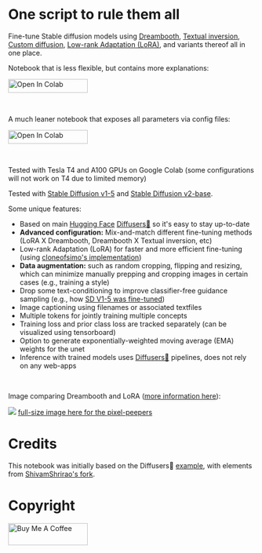 # One script to rule them all

Fine-tune Stable diffusion models using [Dreambooth](https://arxiv.org/abs/2208.12242), [Textual inversion](https://arxiv.org/abs/2208.01618), [Custom diffusion](https://arxiv.org/abs/2212.04488), [Low-rank Adaptation (LoRA)](https://arxiv.org/abs/2106.09685), and variants thereof all in one place.

Notebook that is less flexible, but contains more explanations:

<a target="_blank" href="https://colab.research.google.com/github/brian6091/Dreambooth/blob/main/FineTuning_colab.ipynb">
  <img src="https://colab.research.google.com/assets/colab-badge.svg" height="28px" width="162px" alt="Open In Colab"/>
</a>

$~$

A much leaner notebook that exposes all parameters via config files:

<a target="_blank" href="https://colab.research.google.com/github/brian6091/Dreambooth/blob/main/FineTuning_config_colab.ipynb">
  <img src="https://colab.research.google.com/assets/colab-badge.svg" height="28px" width="162px" alt="Open In Colab"/>
</a>

$~$

Tested with Tesla T4 and A100 GPUs on Google Colab (some configurations will not work on T4 due to limited memory)

Tested with [Stable Diffusion v1-5](https://huggingface.co/runwayml/stable-diffusion-v1-5) and [Stable Diffusion v2-base](https://huggingface.co/stabilityai/stable-diffusion-2-base).

Some unique features:
* Based on main [Hugging Face](https://huggingface.co/) [Diffusers🧨](https://github.com/huggingface/diffusers) so it's easy to stay up-to-date
* **Advanced configuration:** Mix-and-match different fine-tuning methods (LoRA X Dreambooth, Dreambooth X Textual inversion, etc)
* Low-rank Adaptation (LoRA) for faster and more efficient fine-tuning (using [cloneofsimo's implementation](https://github.com/cloneofsimo/lora))
* **Data augmentation:** such as random cropping, flipping and resizing, which can minimize manually prepping and cropping images in certain cases (e.g., training a style)
* Drop some text-conditioning to improve classifier-free guidance sampling (e.g., how [SD V1-5 was fine-tuned](https://huggingface.co/runwayml/stable-diffusion-v1-5))
* Image captioning using filenames or associated textfiles
* Multiple tokens for jointly training multiple concepts
* Training loss and prior class loss are tracked separately (can be visualized using tensorboard)
* Option to generate exponentially-weighted moving average (EMA) weights for the unet
* Inference with trained models uses [Diffusers🧨](https://github.com/huggingface/diffusers) pipelines, does not rely on any web-apps

$~$

Image comparing Dreambooth and LoRA ([more information here](https://github.com/cloneofsimo/lora/discussions/37)):

<a><img src="https://drive.google.com/uc?id=1PQqL3omKCWStkrJgW3JecOrne3xqbScr"></a>
[full-size image here for the pixel-peepers](https://drive.google.com/file/d/16aQcDOg-DJ_1PB6ypzQAauaJEcbn0Vkx/view?usp=share_link "Comparison full-size")

# Credits
This notebook was initially based on the Diffusers🧨 [example](https://github.com/huggingface/diffusers/blob/main/examples/dreambooth/train_dreambooth.py), with elements from [ShivamShrirao's fork](https://github.com/ShivamShrirao/diffusers).

# Copyright

[<a href="https://www.buymeacoffee.com/jvsurfsqv" target="_blank"><img src="https://cdn.buymeacoffee.com/buttons/v2/default-yellow.png" height="45px" width="162px" alt="Buy Me A Coffee"></a>](https://www.buymeacoffee.com/jvsurfsqv)

